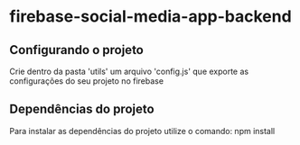 # firebase-social-media-app-backend
## Configurando o projeto
Crie dentro da pasta 'utils' um arquivo 'config.js' que exporte as configurações do seu projeto no firebase

## Dependências do projeto
Para instalar as dependências do projeto utilize o comando: npm install

